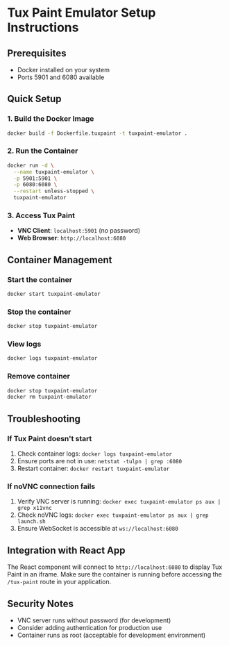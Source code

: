 # Tux Paint Emulator Setup Instructions

## Prerequisites
- Docker installed on your system
- Ports 5901 and 6080 available

## Quick Setup

### 1. Build the Docker Image
```bash
docker build -f Dockerfile.tuxpaint -t tuxpaint-emulator .
```

### 2. Run the Container
```bash
docker run -d \
  --name tuxpaint-emulator \
  -p 5901:5901 \
  -p 6080:6080 \
  --restart unless-stopped \
  tuxpaint-emulator
```

### 3. Access Tux Paint
- **VNC Client**: `localhost:5901` (no password)
- **Web Browser**: `http://localhost:6080`

## Container Management

### Start the container
```bash
docker start tuxpaint-emulator
```

### Stop the container
```bash
docker stop tuxpaint-emulator
```

### View logs
```bash
docker logs tuxpaint-emulator
```

### Remove container
```bash
docker stop tuxpaint-emulator
docker rm tuxpaint-emulator
```

## Troubleshooting

### If Tux Paint doesn't start
1. Check container logs: `docker logs tuxpaint-emulator`
2. Ensure ports are not in use: `netstat -tulpn | grep :6080`
3. Restart container: `docker restart tuxpaint-emulator`

### If noVNC connection fails
1. Verify VNC server is running: `docker exec tuxpaint-emulator ps aux | grep x11vnc`
2. Check noVNC logs: `docker exec tuxpaint-emulator ps aux | grep launch.sh`
3. Ensure WebSocket is accessible at `ws://localhost:6080`

## Integration with React App

The React component will connect to `http://localhost:6080` to display Tux Paint in an iframe. Make sure the container is running before accessing the `/tux-paint` route in your application.

## Security Notes

- VNC server runs without password (for development)
- Consider adding authentication for production use
- Container runs as root (acceptable for development environment)

